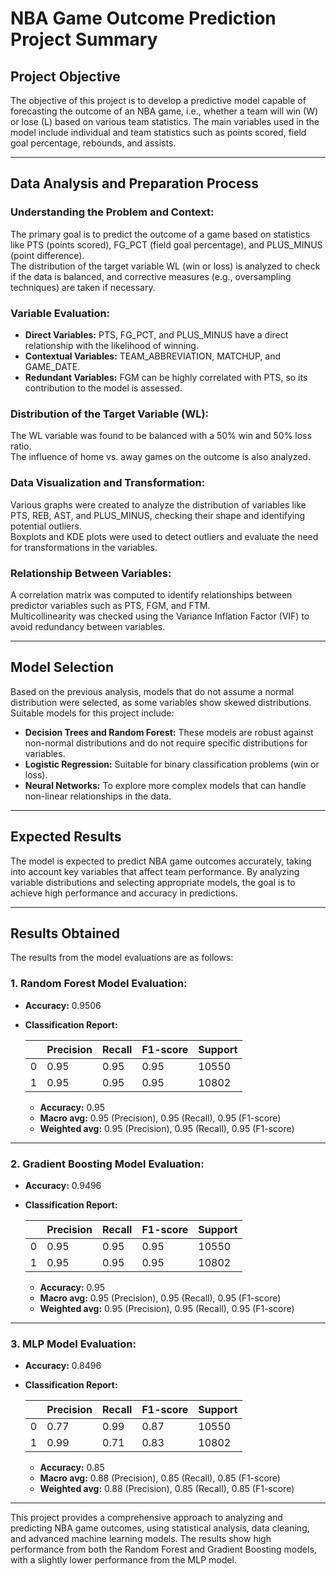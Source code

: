# NBA Game Outcome Prediction Project Summary

## Project Objective
The objective of this project is to develop a predictive model capable of forecasting the outcome of an NBA game, i.e., whether a team will win (W) or lose (L) based on various team statistics. The main variables used in the model include individual and team statistics such as points scored, field goal percentage, rebounds, and assists.

---

## Data Analysis and Preparation Process

### Understanding the Problem and Context:
The primary goal is to predict the outcome of a game based on statistics like PTS (points scored), FG_PCT (field goal percentage), and PLUS_MINUS (point difference).  
The distribution of the target variable WL (win or loss) is analyzed to check if the data is balanced, and corrective measures (e.g., oversampling techniques) are taken if necessary.

### Variable Evaluation:
- **Direct Variables:** PTS, FG_PCT, and PLUS_MINUS have a direct relationship with the likelihood of winning.  
- **Contextual Variables:** TEAM_ABBREVIATION, MATCHUP, and GAME_DATE.  
- **Redundant Variables:** FGM can be highly correlated with PTS, so its contribution to the model is assessed.

### Distribution of the Target Variable (WL):
The WL variable was found to be balanced with a 50% win and 50% loss ratio.  
The influence of home vs. away games on the outcome is also analyzed.

### Data Visualization and Transformation:
Various graphs were created to analyze the distribution of variables like PTS, REB, AST, and PLUS_MINUS, checking their shape and identifying potential outliers.  
Boxplots and KDE plots were used to detect outliers and evaluate the need for transformations in the variables.

### Relationship Between Variables:
A correlation matrix was computed to identify relationships between predictor variables such as PTS, FGM, and FTM.  
Multicollinearity was checked using the Variance Inflation Factor (VIF) to avoid redundancy between variables.

---

## Model Selection
Based on the previous analysis, models that do not assume a normal distribution were selected, as some variables show skewed distributions. Suitable models for this project include:  
- **Decision Trees and Random Forest:** These models are robust against non-normal distributions and do not require specific distributions for variables.  
- **Logistic Regression:** Suitable for binary classification problems (win or loss).  
- **Neural Networks:** To explore more complex models that can handle non-linear relationships in the data.

---

## Expected Results
The model is expected to predict NBA game outcomes accurately, taking into account key variables that affect team performance. By analyzing variable distributions and selecting appropriate models, the goal is to achieve high performance and accuracy in predictions.

---

## Results Obtained

The results from the model evaluations are as follows:

### 1. **Random Forest Model Evaluation:**
- **Accuracy:** 0.9506  
- **Classification Report:**

  |              | Precision | Recall | F1-score | Support |
  |--------------|-----------|--------|----------|---------|
  | 0            | 0.95      | 0.95   | 0.95     | 10550   |
  | 1            | 0.95      | 0.95   | 0.95     | 10802   |

  - **Accuracy:** 0.95  
  - **Macro avg:** 0.95 (Precision), 0.95 (Recall), 0.95 (F1-score)  
  - **Weighted avg:** 0.95 (Precision), 0.95 (Recall), 0.95 (F1-score)

---

### 2. **Gradient Boosting Model Evaluation:**
- **Accuracy:** 0.9496  
- **Classification Report:**

  |              | Precision | Recall | F1-score | Support |
  |--------------|-----------|--------|----------|---------|
  | 0            | 0.95      | 0.95   | 0.95     | 10550   |
  | 1            | 0.95      | 0.95   | 0.95     | 10802   |

  - **Accuracy:** 0.95  
  - **Macro avg:** 0.95 (Precision), 0.95 (Recall), 0.95 (F1-score)  
  - **Weighted avg:** 0.95 (Precision), 0.95 (Recall), 0.95 (F1-score)

---

### 3. **MLP Model Evaluation:**
- **Accuracy:** 0.8496  
- **Classification Report:**

  |              | Precision | Recall | F1-score | Support |
  |--------------|-----------|--------|----------|---------|
  | 0            | 0.77      | 0.99   | 0.87     | 10550   |
  | 1            | 0.99      | 0.71   | 0.83     | 10802   |

  - **Accuracy:** 0.85  
  - **Macro avg:** 0.88 (Precision), 0.85 (Recall), 0.85 (F1-score)  
  - **Weighted avg:** 0.88 (Precision), 0.85 (Recall), 0.85 (F1-score)

---

This project provides a comprehensive approach to analyzing and predicting NBA game outcomes, using statistical analysis, data cleaning, and advanced machine learning models. The results show high performance from both the Random Forest and Gradient Boosting models, with a slightly lower performance from the MLP model.

